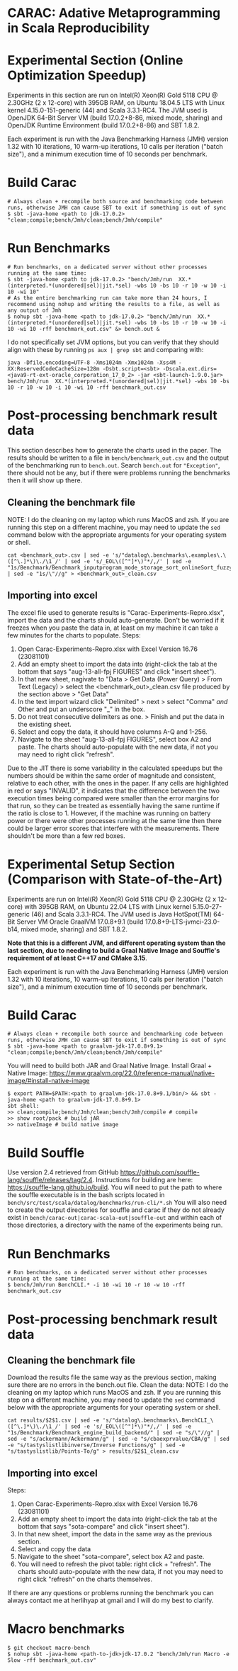 # CARAC: Adative Metaprogramming in Scala Reproducibility

# Experimental Section (Online Optimization Speedup)
Experiments in this section are run on Intel(R) Xeon(R) Gold 5118 CPU @ 2.30GHz (2 x 12-core) with 395GB RAM, 
on Ubuntu 18.04.5 LTS with Linux kernel 4.15.0-151-generic (44) and Scala 3.3.1-RC4. The JVM used is OpenJDK 64-Bit Server VM (build 17.0.2+8-86, mixed mode, sharing)
and OpenJDK Runtime Environment (build 17.0.2+8-86) and SBT 1.8.2.

Each experiment is run with the Java Benchmarking Harness 
(JMH) version 1.32 with 10 iterations, 10 warm-up iterations, 10 calls per iteration ("batch size"), and a minimum 
execution time of 10 seconds per benchmark.

# Build Carac
```shell
# Always clean + recompile both source and benchmarking code between runs, otherwise JMH can cause SBT to exit if something is out of sync 
$ sbt -java-home <path to jdk-17.0.2> "clean;compile;bench/Jmh/clean;bench/Jmh/compile"
```
# Run Benchmarks
```shell
# Run benchmarks, on a dedicated server without other processes running at the same time:
$ sbt -java-home <path to jdk-17.0.2> "bench/Jmh/run  XX.*(interpreted.*(unordered|sel)|jit.*sel) -wbs 10 -bs 10 -r 10 -w 10 -i 10 -wi 10"
# As the entire benchmarking run can take more than 24 hours, I recommend using nohup and writing the results to a file, as well as any output of Jmh
$ nohup sbt -java-home <path to jdk-17.0.2> "bench/Jmh/run  XX.*(interpreted.*(unordered|sel)|jit.*sel) -wbs 10 -bs 10 -r 10 -w 10 -i 10 -wi 10 -rff benchmark_out.csv" &> bench.out &
```
I do not specifically set JVM options, but you can verify that they should align with these by running `ps aux | grep sbt` and comparing with:
```shell
java -Dfile.encoding=UTF-8 -Xms1024m -Xmx1024m -Xss4M -XX:ReservedCodeCacheSize=128m -Dsbt.script=<sbt> -Dscala.ext.dirs=<java9-rt-ext-oracle_corporation_17_0_2> -jar <sbt-launch-1.9.0.jar> bench/Jmh/run  XX.*(interpreted.*(unordered|sel)|jit.*sel) -wbs 10 -bs 10 -r 10 -w 10 -i 10 -wi 10 -rff benchmark_out.csv
```

# Post-processing benchmark result data
This section describes how to generate the charts used in the paper.
The results should be written to a file in `bench/benchmark_out.csv` and the output of the benchmarking run to `bench.out`. 
Search `bench.out` for `"Exception"`, there should not be any, but if there were problems running the benchmarks then 
it will show up there.

## Cleaning the benchmark file
NOTE: I do the cleaning on my laptop which runs MacOS and zsh. If you are running this step on a different machine,
you may need to update the `sed` command below with the appropriate arguments for your operating system or shell. 
```shell
cat <benchmark_out>.csv | sed -e 's/"datalog\.benchmarks\.examples\.\([^\.]*\)\./\1_/' | sed -e 's/_EOL\([^"]*\)"*/,/' | sed -e "1s/Benchmark/Benchmark_inputprogram_mode_storage_sort_onlineSort_fuzzy_compileSync_granularity_backend,/" | sed -e "1s/\"//g" > <benchmark_out>_clean.csv
```

## Importing into excel
The excel file used to generate results is "Carac-Experiments-Repro.xlsx", import the data and the charts should auto-generate.
Don't be worried if it freezes when you paste the data in, at least on my machine it can take a few minutes for the charts to populate.
Steps:
1) Open Carac-Experiments-Repro.xlsx with Excel Version 16.76 (23081101)
2) Add an empty sheet to import the data into (right-click the tab at the bottom that says "aug-13-all-fpj FIGURES" and click "insert sheet").
3) In that new sheet, nagivate to "Data > Get Data (Power Query) > From Text (Legacy) > select the <benchmark_out>_clean.csv 
file produced by the section above > "Get Data"
4) In the text import wizard click "Delimited" > next > select "Comma" *and* Other and put an underscore "_" in the box. 
5) Do not treat consecutive delimiters as one. > Finish and put the data in the existing sheet.
6) Select and copy the data, it should have columns A-Q and 1-256.
7) Navigate to the sheet "aug-13-all-fpj FIGURES", select box A2 and paste. The charts should auto-populate with the new 
data, if not you may need to right click "refresh". 

Due to the JIT there is some variability in the calculated speedups 
but the numbers should be within the same order of magnitude and consistent, relative to each other, with the ones in the paper.
If any cells are highlighted in red or says "INVALID", it indicates that the difference between the two execution times 
being compared were smaller than the error margins for that run, so they can be treated as essentially having the same runtime 
if the ratio is close to 1. However, if the machine was running on battery power or there were other processes running at the 
same time then there could be larger error scores that interfere with the measurements. There shouldn't be more than a few 
red boxes.

# Experimental Setup Section (Comparison with State-of-the-Art)
Experiments are run on Intel(R) Xeon(R) Gold 5118 CPU @ 2.30GHz (2 x 12-core) with 395GB RAM,
on Ubuntu 22.04 LTS with Linux kernel 5.15.0-27-generic (46) and Scala 3.3.1-RC4. The JVM used is Java HotSpot(TM) 
64-Bit Server VM Oracle GraalVM 17.0.8+9.1 (build 17.0.8+9-LTS-jvmci-23.0-b14, mixed mode, sharing) and SBT 1.8.2. 

**Note that this is a different JVM, and different operating system than the last section, due to needing to build a 
Graal Native Image and Souffle's requirement of at least C++17 and CMake 3.15**.

Each experiment is run with the Java Benchmarking Harness
(JMH) version 1.32 with 10 iterations, 10 warm-up iterations, 10 calls per iteration ("batch size"), and a minimum
execution time of 10 seconds per benchmark.

# Build Carac
```shell
# Always clean + recompile both source and benchmarking code between runs, otherwise JMH can cause SBT to exit if something is out of sync 
$ sbt -java-home <path to graalvm-jdk-17.0.8+9.1> "clean;compile;bench/Jmh/clean;bench/Jmh/compile"
```
You will need to build both JAR and Graal Native Image. Install Graal + Native Image: https://www.graalvm.org/22.0/reference-manual/native-image/#install-native-image
```shell
$ export PATH=$PATH:<path to graalvm-jdk-17.0.8+9.1/bin/> && sbt -java-home <path to graalvm-jdk-17.0.8+9.1>
sbt shell:
>> clean;compile;bench/Jmh/clean;bench/Jmh/compile # compile
>> show root/pack # build jAR
>> nativeImage # build native image
```

# Build Souffle
Use version 2.4 retrieved from GitHub https://github.com/souffle-lang/souffle/releases/tag/2.4.
Instructions for building are here: https://souffle-lang.github.io/build.
You will need to put the path to where the souffle executable is in the bash scripts located in 
`bench/src/test/scala/datalog/benchmarks/run-cli/*.sh`
You will also need to create the output directories for souffle and carac if they do not already exist in 
`bench/carac-out|carac-scala-out|souffle-out` and within each of those directories, a directory with the name of the 
experiments being run.

# Run Benchmarks
```shell
# Run benchmarks, on a dedicated server without other processes running at the same time:
$ bench/Jmh/run BenchCLI.* -i 10 -wi 10 -r 10 -w 10 -rff benchmark_out.csv
```

# Post-processing benchmark result data
## Cleaning the benchmark file
Download the results file the same way as the previous section, making sure there are no errors in the bench.out file.
Clean the data:
NOTE: I do the cleaning on my laptop which runs MacOS and zsh. If you are running this step on a different machine,
you may need to update the `sed` command below with the appropriate arguments for your operating system or shell.
```shell
cat results/$2$1.csv | sed -e 's/"datalog\.benchmarks\.BenchCLI_\([^\.]*\)\./\1_/' | sed -e 's/_EOL\([^"]*\)"*/,/' | sed -e "1s/Benchmark/Benchmark_engine_build_backend/" | sed -e "s/\"//g" | sed -e "s/ackermann/Ackermann/g" | sed -e "s/cbaexprvalue/CBA/g" | sed -e "s/tastyslistlibinverse/Inverse Functions/g" | sed -e "s/tastyslistlib/Points-To/g" > results/$2$1_clean.csv
```

## Importing into excel
Steps:
1) Open Carac-Experiments-Repro.xlsx with Excel Version 16.76 (23081101)
2) Add an empty sheet to import the data into (right-click the tab at the bottom that says "sota-compare" and click "insert sheet").
3) In that new sheet, import the data in the same way as the previous section. 
4) Select and copy the data
5) Navigate to the sheet "sota-compare", select box A2 and paste. 
6) You will need to refresh the pivot table: right click + "refresh". The charts should auto-populate with the new
   data, if not you may need to right click "refresh" on the charts themselves.

If there are any questions or problems running the benchmark you can always contact me at herlihyap at gmail and I will do my best to clarify.

# Macro benchmarks
```shell
$ git checkout macro-bench
$ nohup sbt -java-home <path-to-jdk>jdk-17.0.2 "bench/Jmh/run Macro -e Slow -rff benchmark_out.csv"
```
